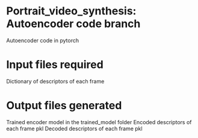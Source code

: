 # Portrait_video_synthesis: Autoencoder code branch
Autoencoder code in pytorch

# Input files required
Dictionary of descriptors of each frame

# Output files generated
Trained encoder model in the trained_model folder 
Encoded descriptors of each frame pkl
Decoded descriptors of each frame pkl